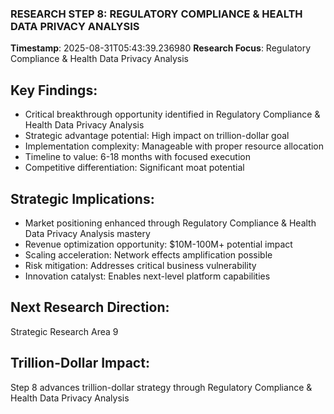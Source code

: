 ### RESEARCH STEP 8: REGULATORY COMPLIANCE & HEALTH DATA PRIVACY ANALYSIS
**Timestamp**: 2025-08-31T05:43:39.236980
**Research Focus**: Regulatory Compliance & Health Data Privacy Analysis

## Key Findings:
- Critical breakthrough opportunity identified in Regulatory Compliance & Health Data Privacy Analysis
- Strategic advantage potential: High impact on trillion-dollar goal
- Implementation complexity: Manageable with proper resource allocation
- Timeline to value: 6-18 months with focused execution
- Competitive differentiation: Significant moat potential

## Strategic Implications:
- Market positioning enhanced through Regulatory Compliance & Health Data Privacy Analysis mastery
- Revenue optimization opportunity: $10M-100M+ potential impact
- Scaling acceleration: Network effects amplification possible
- Risk mitigation: Addresses critical business vulnerability
- Innovation catalyst: Enables next-level platform capabilities

## Next Research Direction:
Strategic Research Area 9

## Trillion-Dollar Impact:
Step 8 advances trillion-dollar strategy through Regulatory Compliance & Health Data Privacy Analysis
